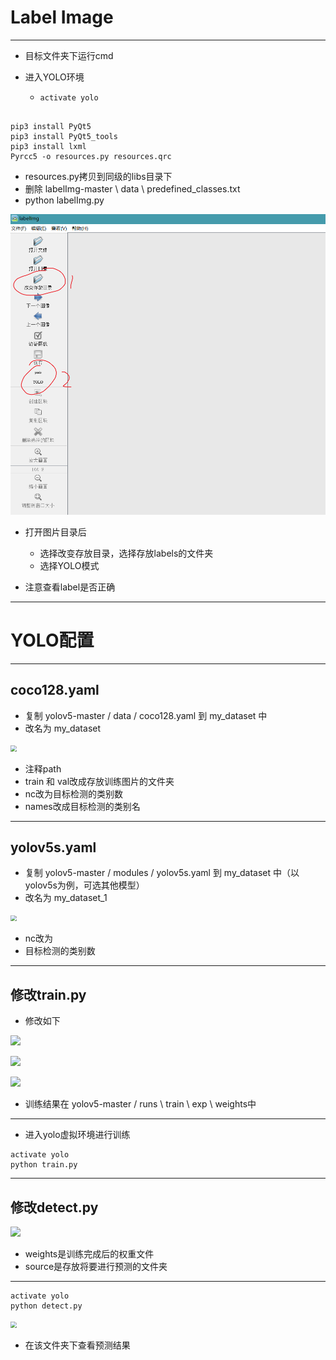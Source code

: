 # Label Image

-----

- 目标文件夹下运行cmd

- 进入YOLO环境

  - ``` shell
    activate yolo


``` shell
pip3 install PyQt5
pip3 install PyQt5_tools
pip3 install lxml
Pyrcc5 -o resources.py resources.qrc
```

- resources.py拷贝到同级的libs目录下
- 删除 labelImg-master \ data \ predefined_classes.txt
- python labelImg.py

<img src="readme_img\Snipaste_2022-04-01_17-47-57.png" style="zoom:60%;" />

- 打开图片目录后
  - 选择改变存放目录，选择存放labels的文件夹
  - 选择YOLO模式

- 注意查看label是否正确

------

# YOLO配置

-----

## coco128.yaml

- 复制 yolov5-master / data / coco128.yaml 到 my_dataset 中
- 改名为 my_dataset

<img src="G:\目标检测_YOLOV5\readme_img\Snipaste_2022-04-01_22-14-16.png" style="zoom:60%;" />

- 注释path
- train 和 val改成存放训练图片的文件夹
- nc改为目标检测的类别数
- names改成目标检测的类别名

----

## yolov5s.yaml

- 复制 yolov5-master / modules / yolov5s.yaml 到 my_dataset 中（以yolov5s为例，可选其他模型）
- 改名为 my_dataset_1

<img src="G:\目标检测_YOLOV5\readme_img\Snipaste_2022-04-01_22-27-28.png" style="zoom:60%;" />

- nc改为
- 目标检测的类别数

----

## 修改train.py

- 修改如下

![](G:\目标检测_YOLOV5\readme_img\Snipaste_2022-04-01_22-32-45.png)

![](G:\目标检测_YOLOV5\readme_img\Snipaste_2022-04-01_22-35-37.png)

![](G:\目标检测_YOLOV5\readme_img\Snipaste_2022-04-01_22-36-05.png)

- 训练结果在 yolov5-master / runs \ train \ exp \ weights中

-----

- 进入yolo虚拟环境进行训练

``` shell
activate yolo
python train.py
```

-----

## 修改detect.py

![](G:\目标检测_YOLOV5\readme_img\Snipaste_2022-04-01_22-43-21.png)

- weights是训练完成后的权重文件
- source是存放将要进行预测的文件夹

-----

``` shell
activate yolo
python detect.py
```

<img src="G:\目标检测_YOLOV5\readme_img\Snipaste_2022-04-01_22-45-35.png" style="zoom:60%;" />

- 在该文件夹下查看预测结果
